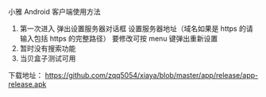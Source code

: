 小雅 Android 客户端使用方法
1. 第一次进入
弹出设置服务器对话框
设置服务器地址（域名如果是 https 的请输入包括 https 的完整路径）
要修改可按 menu 键弹出重新设置
2. 暂时没有搜索功能
3. 当贝盒子测试可用


下载地址：
https://github.com/zqq5054/xiaya/blob/master/app/release/app-release.apk
